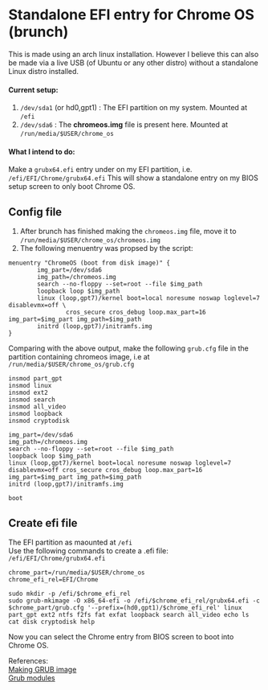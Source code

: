# Standalone EFI entry for Chrome OS (brunch)
This is made using an arch linux installation. However I believe this can also be made via a live USB (of Ubuntu or any other distro) without a standalone Linux distro installed.  
#### Current setup:  
1. `/dev/sda1` (or hd0,gpt1)  : The EFI partition on my system. Mounted at `/efi`  
2. `/dev/sda6` : The <b>chromeos.img</b> file is present here. Mounted at `/run/media/$USER/chrome_os`  
#### What I intend to do:
Make a `grubx64.efi` entry under on my EFI partition, i.e. `/efi/EFI/Chrome/grubx64.efi` This will show a standalone entry on my BIOS setup screen to only boot Chrome OS.
## Config file
1. After brunch has finished making the `chromeos.img` file, move it to `/run/media/$USER/chrome_os/chromeos.img`  
2. The following menuentry was propsed by the script:
```
menuentry "ChromeOS (boot from disk image)" {
        img_part=/dev/sda6
        img_path=/chromeos.img
        search --no-floppy --set=root --file $img_path
        loopback loop $img_path
        linux (loop,gpt7)/kernel boot=local noresume noswap loglevel=7 disablevmx=off \
                cros_secure cros_debug loop.max_part=16 img_part=$img_part img_path=$img_path
        initrd (loop,gpt7)/initramfs.img
}
```
Comparing with the above output, make the following `grub.cfg` file in the partition containing chromeos image, i.e at `/run/media/$USER/chrome_os/grub.cfg`  
```
insmod part_gpt
insmod linux
insmod ext2
insmod search
insmod all_video
insmod loopback
insmod cryptodisk

img_part=/dev/sda6
img_path=/chromeos.img
search --no-floppy --set=root --file $img_path
loopback loop $img_path
linux (loop,gpt7)/kernel boot=local noresume noswap loglevel=7 disablevmx=off cros_secure cros_debug loop.max_part=16 img_part=$img_part img_path=$img_path
initrd (loop,gpt7)/initramfs.img

boot
```

## Create efi file
The EFI partition as maounted at `/efi`  
Use the following commands to create a .efi file: `/efi/EFI/Chrome/grubx64.efi`  
```
chrome_part=/run/media/$USER/chrome_os
chrome_efi_rel=EFI/Chrome

sudo mkdir -p /efi/$chrome_efi_rel
sudo grub-mkimage -O x86_64-efi -o /efi/$chrome_efi_rel/grubx64.efi -c $chrome_part/grub.cfg '--prefix=(hd0,gpt1)/$chrome_efi_rel' linux part_gpt ext2 ntfs f2fs fat exfat loopback search all_video echo ls cat disk cryptodisk help
```

Now you can select the Chrome entry from BIOS screen to boot into Chrome OS.

References:  
[Making GRUB image](https://unix.stackexchange.com/questions/253657/actual-usage-of-grub-mkimage-config)  
[Grub modules](https://www.linux.org/threads/understanding-the-various-grub-modules.11142/)  
